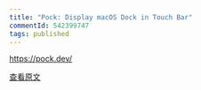 ```yaml
---
title: "Pock: Display macOS Dock in Touch Bar"
commentId: 542399747
tags: published
---
```


https://pock.dev/
    
[查看原文](https://github.com/lotosbin/lotosbin.github.io/issues/154)
    